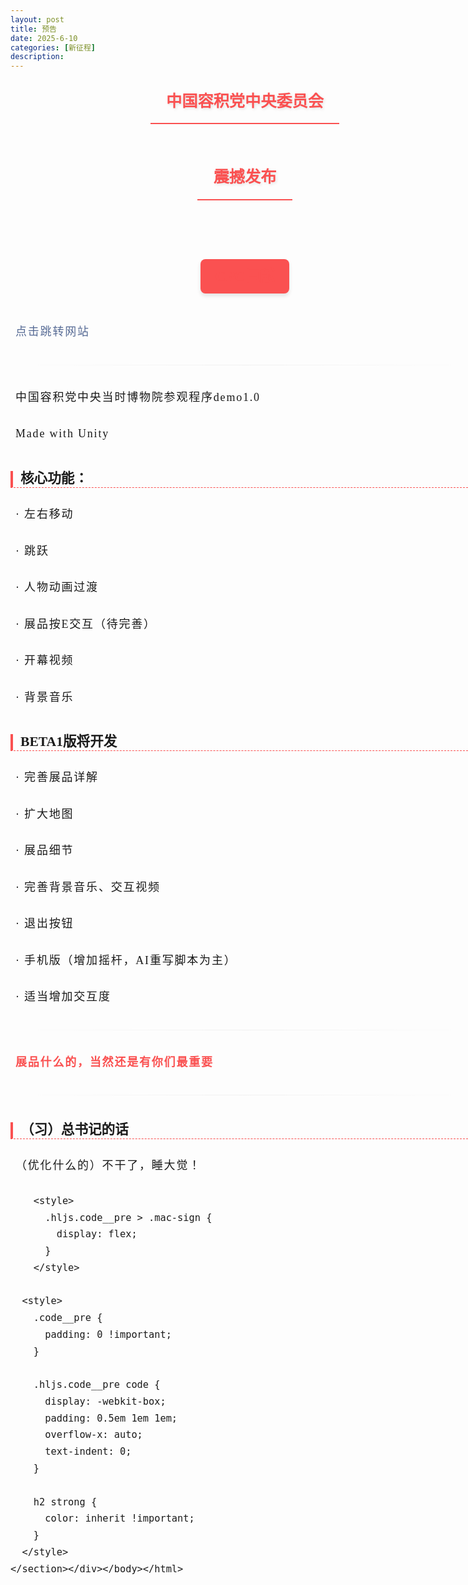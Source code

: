 ```yaml
---
layout: post
title: 预告
date: 2025-6-10
categories: [新征程]
description: 
---
```


<html><head><meta charset="utf-8" /></head><body><div style="width: 750px; margin: auto;"><section style=" text-align: left; line-height: 1.75; font-family: Optima-Regular, Optima, PingFangSC-light, PingFangTC-light, 'PingFang SC', Cambria, Cochin, Georgia, Times, 'Times New Roman', serif; font-size: 18px"><h1 data-heading="true" style=" text-align: center; line-height: 1.75; font-family: Optima-Regular, Optima, PingFangSC-light, PingFangTC-light, 'PingFang SC', Cambria, Cochin, Georgia, Times, 'Times New Roman', serif; font-size: 25.2px; display: table; padding: 0.5em 1em; border-bottom: 2px solid #FA5151; margin: 2em auto 1em; color: hsl(var(--foreground)); font-weight: bold; text-shadow: 2px 2px 4px rgba(0,0,0,0.1);margin-top: 0" id="0"><strong style=" text-align: left; line-height: 1.75; font-family: Optima-Regular, Optima, PingFangSC-light, PingFangTC-light, 'PingFang SC', Cambria, Cochin, Georgia, Times, 'Times New Roman', serif; font-size: inherit; color: #FA5151; font-weight: bold">中国容积党中央委员会</strong></h1><h1 data-heading="true" style=" text-align: center; line-height: 1.75; font-family: Optima-Regular, Optima, PingFangSC-light, PingFangTC-light, 'PingFang SC', Cambria, Cochin, Georgia, Times, 'Times New Roman', serif; font-size: 25.2px; display: table; padding: 0.5em 1em; border-bottom: 2px solid #FA5151; margin: 2em auto 1em; color: hsl(var(--foreground)); font-weight: bold; text-shadow: 2px 2px 4px rgba(0,0,0,0.1)" id="1"><strong style=" text-align: left; line-height: 1.75; font-family: Optima-Regular, Optima, PingFangSC-light, PingFangTC-light, 'PingFang SC', Cambria, Cochin, Georgia, Times, 'Times New Roman', serif; font-size: inherit; color: #FA5151; font-weight: bold">震撼发布</strong></h1><h2 data-heading="true" style=" text-align: center; line-height: 1.75; font-family: Optima-Regular, Optima, PingFangSC-light, PingFangTC-light, 'PingFang SC', Cambria, Cochin, Georgia, Times, 'Times New Roman', serif; font-size: 23.400000000000002px; display: table; padding: 0.3em 1em; margin: 4em auto 2em; color: #fff; background: #FA5151; font-weight: bold; border-radius: 8px; box-shadow: 0 4px 6px rgba(0,0,0,0.1)" id="2"><strong style=" text-align: left; line-height: 1.75; font-family: Optima-Regular, Optima, PingFangSC-light, PingFangTC-light, 'PingFang SC', Cambria, Cochin, Georgia, Times, 'Times New Roman', serif; font-size: inherit; color: #FA5151; font-weight: bold">CPC巨献</strong></h2><p style=" text-align: left; line-height: 1.75; font-family: Optima-Regular, Optima, PingFangSC-light, PingFangTC-light, 'PingFang SC', Cambria, Cochin, Georgia, Times, 'Times New Roman', serif; font-size: 18px; margin: 1.5em 8px; letter-spacing: 0.1em; color: hsl(var(--foreground))"><span style=" text-align: left; line-height: 1.75; font-family: Optima-Regular, Optima, PingFangSC-light, PingFangTC-light, 'PingFang SC', Cambria, Cochin, Georgia, Times, 'Times New Roman', serif; font-size: 18px; color: #576b95">点击跳转网站</span></p><hr style=" text-align: left; line-height: 1.75; font-family: Optima-Regular, Optima, PingFangSC-light, PingFangTC-light, 'PingFang SC', Cambria, Cochin, Georgia, Times, 'Times New Roman', serif; font-size: 18px; border-style: solid; border-width: 2px 0 0; border-color: rgba(0,0,0,0.1); -webkit-transform-origin: 0 0; -webkit-transform: scale(1, 0.5); transform-origin: 0 0; transform: scale(1, 0.5); height: 1px; margin: 2em 0; border: none; background: linear-gradient(to right, rgba(0,0,0,0), rgba(0,0,0,0.1), rgba(0,0,0,0))"><p style=" text-align: left; line-height: 1.75; font-family: Optima-Regular, Optima, PingFangSC-light, PingFangTC-light, 'PingFang SC', Cambria, Cochin, Georgia, Times, 'Times New Roman', serif; font-size: 18px; margin: 1.5em 8px; letter-spacing: 0.1em; color: hsl(var(--foreground))">中国容积党中央当时博物院参观程序demo1.0</p><p style=" text-align: left; line-height: 1.75; font-family: Optima-Regular, Optima, PingFangSC-light, PingFangTC-light, 'PingFang SC', Cambria, Cochin, Georgia, Times, 'Times New Roman', serif; font-size: 18px; margin: 1.5em 8px; letter-spacing: 0.1em; color: hsl(var(--foreground))">Made with Unity</p><h3 data-heading="true" style=" text-align: left; line-height: 1.2; font-family: Optima-Regular, Optima, PingFangSC-light, PingFangTC-light, 'PingFang SC', Cambria, Cochin, Georgia, Times, 'Times New Roman', serif; font-size: 21.599999999999998px; padding-left: 12px; border-left: 4px solid #FA5151; margin: 2em 8px 0.75em 0; color: hsl(var(--foreground)); font-weight: bold; border-bottom: 1px dashed #FA5151" id="3">核心功能：</h3><p style=" text-align: left; line-height: 1.75; font-family: Optima-Regular, Optima, PingFangSC-light, PingFangTC-light, 'PingFang SC', Cambria, Cochin, Georgia, Times, 'Times New Roman', serif; font-size: 18px; margin: 1.5em 8px; letter-spacing: 0.1em; color: hsl(var(--foreground))">· 左右移动</p><p style=" text-align: left; line-height: 1.75; font-family: Optima-Regular, Optima, PingFangSC-light, PingFangTC-light, 'PingFang SC', Cambria, Cochin, Georgia, Times, 'Times New Roman', serif; font-size: 18px; margin: 1.5em 8px; letter-spacing: 0.1em; color: hsl(var(--foreground))">· 跳跃</p><p style=" text-align: left; line-height: 1.75; font-family: Optima-Regular, Optima, PingFangSC-light, PingFangTC-light, 'PingFang SC', Cambria, Cochin, Georgia, Times, 'Times New Roman', serif; font-size: 18px; margin: 1.5em 8px; letter-spacing: 0.1em; color: hsl(var(--foreground))">· 人物动画过渡</p><p style=" text-align: left; line-height: 1.75; font-family: Optima-Regular, Optima, PingFangSC-light, PingFangTC-light, 'PingFang SC', Cambria, Cochin, Georgia, Times, 'Times New Roman', serif; font-size: 18px; margin: 1.5em 8px; letter-spacing: 0.1em; color: hsl(var(--foreground))">· 展品按E交互（待完善）</p><p style=" text-align: left; line-height: 1.75; font-family: Optima-Regular, Optima, PingFangSC-light, PingFangTC-light, 'PingFang SC', Cambria, Cochin, Georgia, Times, 'Times New Roman', serif; font-size: 18px; margin: 1.5em 8px; letter-spacing: 0.1em; color: hsl(var(--foreground))">· 开幕视频</p><p style=" text-align: left; line-height: 1.75; font-family: Optima-Regular, Optima, PingFangSC-light, PingFangTC-light, 'PingFang SC', Cambria, Cochin, Georgia, Times, 'Times New Roman', serif; font-size: 18px; margin: 1.5em 8px; letter-spacing: 0.1em; color: hsl(var(--foreground))">· 背景音乐</p><h3 data-heading="true" style=" text-align: left; line-height: 1.2; font-family: Optima-Regular, Optima, PingFangSC-light, PingFangTC-light, 'PingFang SC', Cambria, Cochin, Georgia, Times, 'Times New Roman', serif; font-size: 21.599999999999998px; padding-left: 12px; border-left: 4px solid #FA5151; margin: 2em 8px 0.75em 0; color: hsl(var(--foreground)); font-weight: bold; border-bottom: 1px dashed #FA5151" id="4">BETA1版将开发</h3><p style=" text-align: left; line-height: 1.75; font-family: Optima-Regular, Optima, PingFangSC-light, PingFangTC-light, 'PingFang SC', Cambria, Cochin, Georgia, Times, 'Times New Roman', serif; font-size: 18px; margin: 1.5em 8px; letter-spacing: 0.1em; color: hsl(var(--foreground))">· 完善展品详解</p><p style=" text-align: left; line-height: 1.75; font-family: Optima-Regular, Optima, PingFangSC-light, PingFangTC-light, 'PingFang SC', Cambria, Cochin, Georgia, Times, 'Times New Roman', serif; font-size: 18px; margin: 1.5em 8px; letter-spacing: 0.1em; color: hsl(var(--foreground))">· 扩大地图</p><p style=" text-align: left; line-height: 1.75; font-family: Optima-Regular, Optima, PingFangSC-light, PingFangTC-light, 'PingFang SC', Cambria, Cochin, Georgia, Times, 'Times New Roman', serif; font-size: 18px; margin: 1.5em 8px; letter-spacing: 0.1em; color: hsl(var(--foreground))">· 展品细节</p><p style=" text-align: left; line-height: 1.75; font-family: Optima-Regular, Optima, PingFangSC-light, PingFangTC-light, 'PingFang SC', Cambria, Cochin, Georgia, Times, 'Times New Roman', serif; font-size: 18px; margin: 1.5em 8px; letter-spacing: 0.1em; color: hsl(var(--foreground))">· 完善背景音乐、交互视频</p><p style=" text-align: left; line-height: 1.75; font-family: Optima-Regular, Optima, PingFangSC-light, PingFangTC-light, 'PingFang SC', Cambria, Cochin, Georgia, Times, 'Times New Roman', serif; font-size: 18px; margin: 1.5em 8px; letter-spacing: 0.1em; color: hsl(var(--foreground))">· 退出按钮</p><p style=" text-align: left; line-height: 1.75; font-family: Optima-Regular, Optima, PingFangSC-light, PingFangTC-light, 'PingFang SC', Cambria, Cochin, Georgia, Times, 'Times New Roman', serif; font-size: 18px; margin: 1.5em 8px; letter-spacing: 0.1em; color: hsl(var(--foreground))">· 手机版（增加摇杆，AI重写脚本为主）</p><p style=" text-align: left; line-height: 1.75; font-family: Optima-Regular, Optima, PingFangSC-light, PingFangTC-light, 'PingFang SC', Cambria, Cochin, Georgia, Times, 'Times New Roman', serif; font-size: 18px; margin: 1.5em 8px; letter-spacing: 0.1em; color: hsl(var(--foreground))">· 适当增加交互度</p><hr style=" text-align: left; line-height: 1.75; font-family: Optima-Regular, Optima, PingFangSC-light, PingFangTC-light, 'PingFang SC', Cambria, Cochin, Georgia, Times, 'Times New Roman', serif; font-size: 18px; border-style: solid; border-width: 2px 0 0; border-color: rgba(0,0,0,0.1); -webkit-transform-origin: 0 0; -webkit-transform: scale(1, 0.5); transform-origin: 0 0; transform: scale(1, 0.5); height: 1px; margin: 2em 0; border: none; background: linear-gradient(to right, rgba(0,0,0,0), rgba(0,0,0,0.1), rgba(0,0,0,0))"><p style=" text-align: left; line-height: 1.75; font-family: Optima-Regular, Optima, PingFangSC-light, PingFangTC-light, 'PingFang SC', Cambria, Cochin, Georgia, Times, 'Times New Roman', serif; font-size: 18px; margin: 1.5em 8px; letter-spacing: 0.1em; color: hsl(var(--foreground))"><strong style=" text-align: left; line-height: 1.75; font-family: Optima-Regular, Optima, PingFangSC-light, PingFangTC-light, 'PingFang SC', Cambria, Cochin, Georgia, Times, 'Times New Roman', serif; font-size: inherit; color: #FA5151; font-weight: bold">展品什么的，当然还是有你们最重要</strong></p><hr style=" text-align: left; line-height: 1.75; font-family: Optima-Regular, Optima, PingFangSC-light, PingFangTC-light, 'PingFang SC', Cambria, Cochin, Georgia, Times, 'Times New Roman', serif; font-size: 18px; border-style: solid; border-width: 2px 0 0; border-color: rgba(0,0,0,0.1); -webkit-transform-origin: 0 0; -webkit-transform: scale(1, 0.5); transform-origin: 0 0; transform: scale(1, 0.5); height: 1px; margin: 2em 0; border: none; background: linear-gradient(to right, rgba(0,0,0,0), rgba(0,0,0,0.1), rgba(0,0,0,0))"><h3 data-heading="true" style=" text-align: left; line-height: 1.2; font-family: Optima-Regular, Optima, PingFangSC-light, PingFangTC-light, 'PingFang SC', Cambria, Cochin, Georgia, Times, 'Times New Roman', serif; font-size: 21.599999999999998px; padding-left: 12px; border-left: 4px solid #FA5151; margin: 2em 8px 0.75em 0; color: hsl(var(--foreground)); font-weight: bold; border-bottom: 1px dashed #FA5151" id="5">（习）总书记的话</h3><p style=" text-align: left; line-height: 1.75; font-family: Optima-Regular, Optima, PingFangSC-light, PingFangTC-light, 'PingFang SC', Cambria, Cochin, Georgia, Times, 'Times New Roman', serif; font-size: 18px; margin: 1.5em 8px; letter-spacing: 0.1em; color: hsl(var(--foreground))">（优化什么的）不干了，睡大觉！</p>
    <style>
      .preview-wrapper pre::before {
        position: absolute;
        top: 0;
        right: 0;
        color: #ccc;
        text-align: center;
        font-size: 0.8em;
        padding: 5px 10px 0;
        line-height: 15px;
        height: 15px;
        font-weight: 600;
      }
    </style>
  
        <style>
          .hljs.code__pre > .mac-sign {
            display: flex;
          }
        </style>
      
      <style>
        .code__pre {
          padding: 0 !important;
        }
  
        .hljs.code__pre code {
          display: -webkit-box;
          padding: 0.5em 1em 1em;
          overflow-x: auto;
          text-indent: 0;
        }
  
        h2 strong {
          color: inherit !important;
        }
      </style>
    </section></div></body></html>
